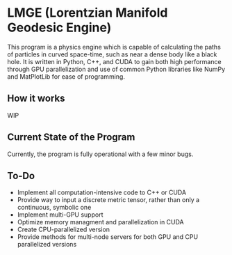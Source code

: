 # LMGE (Lorentzian Manifold Geodesic Engine)

This program is a physics engine which is capable of calculating the paths of particles in curved space-time, such as near a dense body like a black hole. It is written in Python, C++, and CUDA to gain both high performance through GPU parallelization and use of common Python libraries like NumPy and MatPlotLib for ease of programming.

## How it works

WIP

## Current State of the Program

Currently, the program is fully operational with a few minor bugs.

## To-Do

* Implement all computation-intensive code to C++ or CUDA
* Provide way to input a discrete metric tensor, rather than only a continuous, symbolic one
* Implement multi-GPU support
* Optimize memory managment and parallelization in CUDA
* Create CPU-parallelized version
* Provide methods for multi-node servers for both GPU and CPU parallelized versions
